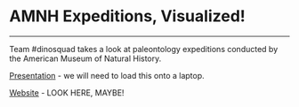 # AMNH Expeditions, Visualized! 
---

Team #dinosquad takes a look at paleontology expeditions conducted by the American Museum of Natural History. 

[Presentation](https://www.dropbox.com/s/us4tmylp4ycz7f4/Deck%20V4.pdf?dl=0) - we will need to load this onto a laptop. 

[Website](http://superlativenoun.neocities.org/dinos-index.html) - LOOK HERE, MAYBE! 
